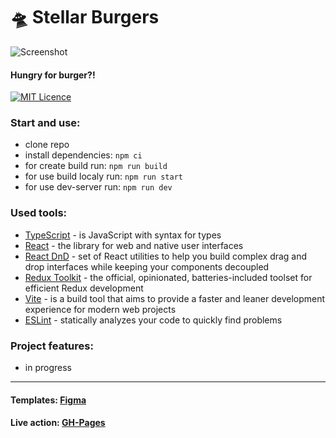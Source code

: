 # 🛸 Stellar Burgers

![Screenshot](https://github.com/user-attachments/assets/f2a6f314-4627-4e15-b294-2b7672e2a4dd)
#### Hungry for burger?!

<div style="width=100%; height=80px; bacground=red">

[![MIT Licence](https://badges.frapsoft.com/os/mit/mit.svg)](https://opensource.org/licenses/mit-license.php)

</div>

### Start and use:
- clone repo
- install dependencies: `npm ci`
- for create build run: `npm run build`
- for use build localy run: `npm run start`
- for use dev-server run: `npm run dev`

### Used tools:

- [TypeScript](https://www.typescriptlang.org/) - is JavaScript with syntax for types
- [React](https://react.dev/) - the library for web and native user interfaces
- [React DnD](https://react-dnd.github.io/react-dnd/about) - set of React utilities to help you build complex drag and drop interfaces while keeping your components decoupled
- [Redux Toolkit](https://redux-toolkit.js.org/) - the official, opinionated, batteries-included toolset for efficient Redux development
- [Vite](https://vitejs.dev/) - is a build tool that aims to provide a faster and leaner development experience for modern web projects
- [ESLint](https://eslint.org/) - statically analyzes your code to quickly find problems

### Project features:

- in progress

---

#### Templates: [Figma](https://www.figma.com/design/TbuS5lWzTxGut4DkvaSV8v/React-_-%D0%9F%D1%80%D0%BE%D0%B5%D0%BA%D1%82%D0%BD%D1%8B%D0%B5-%D0%B7%D0%B0%D0%B4%D0%B0%D1%87%D0%B8_external_link-(Copy))
#### Live action: [GH-Pages](https://frontandrew.github.io/stellar-burgers/)
